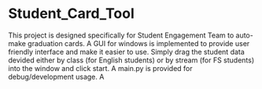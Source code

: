 # Student_Card_Tool
This project is designed specifically for Student Engagement Team to auto-make graduation cards. A GUI for windows is implemented to provide user friendly interface and make it easier to use.
Simply drag the student data devided either by class (for English students) or by stream (for FS students) into the window and click start.
A main.py is provided for debug/development usage.
A 
